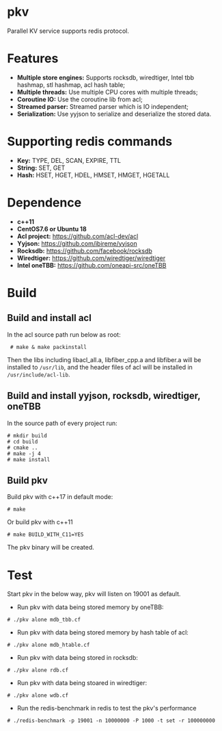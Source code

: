 # pkv
Parallel KV service supports redis protocol.

# Features
- **Multiple store engines:** Supports rocksdb, wiredtiger, Intel tbb hashmap, stl hashmap, acl hash table;
- **Multiple threads:** Use multiple CPU cores with multiple threads;
- **Coroutine IO:** Use the coroutine lib from acl;
- **Streamed parser:** Streamed parser which is IO independent; 
- **Serialization:** Use yyjson to serialize and deserialize the stored data.

# Supporting redis commands
- **Key:** TYPE, DEL, SCAN, EXPIRE, TTL
- **String:** SET, GET
- **Hash:** HSET, HGET, HDEL, HMSET, HMGET, HGETALL

# Dependence
- **c++11**
- **CentOS7.6 or Ubuntu 18**
- **Acl project:** https://github.com/acl-dev/acl
- **Yyjson:** https://github.com/ibireme/yyjson
- **Rocksdb:** https://github.com/facebook/rocksdb
- **Wiredtiger:** https://github.com/wiredtiger/wiredtiger
- **Intel oneTBB:** https://github.com/oneapi-src/oneTBB

# Build
## Build and install acl
In the acl source path run below as root:
```shell
 # make & make packinstall
```
Then the libs including libacl_all.a, libfiber_cpp.a and libfiber.a will be installed to `/usr/lib`, and the header files of acl will be installed in `/usr/include/acl-lib`.

## Build and install yyjson, rocksdb, wiredtiger, oneTBB
In the source path of every project run:
```shell
# mkdir build
# cd build
# cmake ..
# make -j 4
# make install
```

## Build pkv
Build pkv with c++17 in default mode:
```shell
# make
```
Or build pkv with c++11
```shell
# make BUILD_WITH_C11=YES
```

The pkv binary will be created.

# Test
Start pkv in the below way, pkv will listen on 19001 as default.

- Run pkv with data being stored memory by oneTBB:
```shell
# ./pkv alone mdb_tbb.cf
```

- Run pkv with data being stored memory by hash table of acl:
```shell
# ./pkv alone mdb_htable.cf
```

- Run pkv with data being stored in rocksdb:
```shell
# ./pkv alone rdb.cf
```

- Run pkv with data being stoared in wiredtiger:
```shell
# ./pkv alone wdb.cf
```

- Run the redis-benchmark in redis to test the pkv's performance
```shell
# ./redis-benchmark -p 19001 -n 10000000 -P 1000 -t set -r 100000000
```
